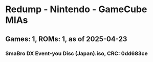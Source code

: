 # Redump - Nintendo - GameCube MIAs
## Games: 1, ROMs: 1, as of 2025-04-23

### SmaBro DX Event-you Disc (Japan).iso, CRC: 0dd683ce
